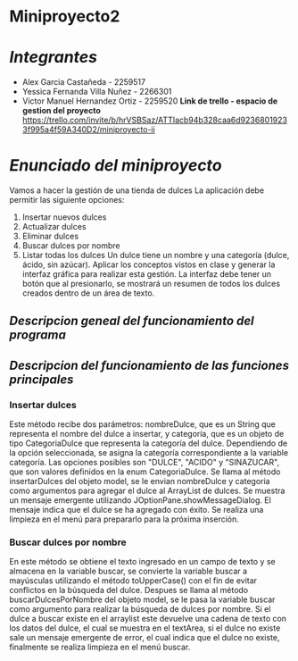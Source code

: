# Miniproyecto2
# _Integrantes_
- Alex Garcia Castañeda - 2259517
- Yessica Fernanda Villa Nuñez - 2266301
- Victor Manuel Hernandez Ortiz - 2259520
**Link de trello - espacio de gestion del proyecto**
https://trello.com/invite/b/hrVSBSaz/ATTIacb94b328caa6d92368019233f995a4f59A340D2/miniproyecto-ii
# _Enunciado del miniproyecto_
Vamos a hacer la gestión de una tienda de dulces
La aplicación debe permitir las siguiente opciones:
1. Insertar nuevos dulces
2. Actualizar dulces
3. Eliminar dulces
4. Buscar dulces por nombre
5. Listar todas los dulces
Un dulce tiene un nombre y una categoría (dulce, ácido, sin azúcar). Aplicar los conceptos
vistos en clase y generar la interfaz gráfica para realizar esta gestión. La interfaz debe tener un
botón que al presionarlo, se mostrará un resumen de todos los dulces creados dentro de un
área de texto.
## _Descripcion geneal del funcionamiento del programa_

## _Descripcion del funcionamiento de las funciones principales_

### Insertar dulces
Este método recibe dos parámetros: nombreDulce, que es un String que representa el nombre del dulce a insertar, y categoría, que es un objeto de tipo CategoriaDulce que representa la categoría del dulce. Dependiendo de la opción seleccionada, se asigna la categoría correspondiente a la variable categoría. Las opciones posibles son "DULCE", "ACIDO" y "SINAZUCAR", que son valores definidos en la enum CategoriaDulce.  Se llama al método insertarDulces del objeto model, se le envian nombreDulce y categoria como argumentos para agregar el dulce al ArrayList de dulces. Se muestra un mensaje emergente utilizando JOptionPane.showMessageDialog. El mensaje indica que el dulce se ha agregado con éxito. Se realiza una limpieza en el menú para prepararlo para la próxima inserción. 

### Buscar dulces por nombre
En este método se obtiene el texto ingresado en un campo de texto y se almacena en la variable buscar, se convierte la variable buscar a mayúsculas utilizando el método toUpperCase() con el fin de evitar conflictos en la búsqueda del dulce. Despues se llama al método buscarDulcesPorNombre del objeto model, se le pasa la variable buscar como argumento para realizar la búsqueda de dulces por nombre. Si el dulce a buscar existe en el arraylist este devuelve una cadena de texto con los datos del dulce, el cual se muestra en el textArea, si el dulce no existe sale un mensaje emergente de error, el cual indica que el dulce no existe, finalmente se realiza limpieza en el menú buscar. 
